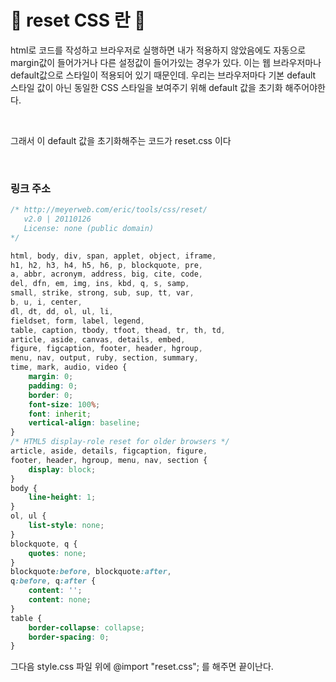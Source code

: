 # 🎃 reset CSS 란 🎃
html로 코드를 작성하고 브라우저로 실행하면 내가 적용하지 않았음에도 자동으로 margin값이 들어가거나 다른 설정값이 들어가있는 경우가 있다. 이는 웹 브라우저마나 default값으로 스타일이 적용되어 있기 때문인데. 우리는 브라우저마다 기본 default 스타일 값이 아닌 동일한 CSS 스타일을 보여주기 위해 default 값을 초기화 해주어야한다.

<br/>

그래서 이 default 값을 초기화해주는 코드가 reset.css 이다

<br/>

### 링크 주소
```css
/* http://meyerweb.com/eric/tools/css/reset/ 
   v2.0 | 20110126
   License: none (public domain)
*/

html, body, div, span, applet, object, iframe,
h1, h2, h3, h4, h5, h6, p, blockquote, pre,
a, abbr, acronym, address, big, cite, code,
del, dfn, em, img, ins, kbd, q, s, samp,
small, strike, strong, sub, sup, tt, var,
b, u, i, center,
dl, dt, dd, ol, ul, li,
fieldset, form, label, legend,
table, caption, tbody, tfoot, thead, tr, th, td,
article, aside, canvas, details, embed, 
figure, figcaption, footer, header, hgroup, 
menu, nav, output, ruby, section, summary,
time, mark, audio, video {
	margin: 0;
	padding: 0;
	border: 0;
	font-size: 100%;
	font: inherit;
	vertical-align: baseline;
}
/* HTML5 display-role reset for older browsers */
article, aside, details, figcaption, figure, 
footer, header, hgroup, menu, nav, section {
	display: block;
}
body {
	line-height: 1;
}
ol, ul {
	list-style: none;
}
blockquote, q {
	quotes: none;
}
blockquote:before, blockquote:after,
q:before, q:after {
	content: '';
	content: none;
}
table {
	border-collapse: collapse;
	border-spacing: 0;
}
``` 

그다음 style.css 파일 위에 @import "reset.css"; 를 해주면 끝이난다.
